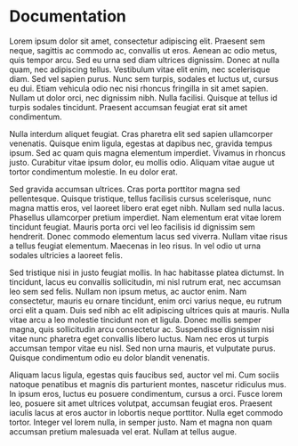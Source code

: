Documentation
=============

Lorem ipsum dolor sit amet, consectetur adipiscing elit. Praesent sem neque, sagittis ac commodo ac, convallis ut eros. Aenean ac odio metus, quis tempor arcu. Sed eu urna sed diam ultrices dignissim. Donec at nulla quam, nec adipiscing tellus. Vestibulum vitae elit enim, nec scelerisque diam. Sed vel sapien purus. Nunc sem turpis, sodales et luctus ut, cursus eu dui. Etiam vehicula odio nec nisi rhoncus fringilla in sit amet sapien. Nullam ut dolor orci, nec dignissim nibh. Nulla facilisi. Quisque at tellus id turpis sodales tincidunt. Praesent accumsan feugiat erat sit amet condimentum.

Nulla interdum aliquet feugiat. Cras pharetra elit sed sapien ullamcorper venenatis. Quisque enim ligula, egestas at dapibus nec, gravida tempus ipsum. Sed ac quam quis magna elementum imperdiet. Vivamus in rhoncus justo. Curabitur vitae ipsum dolor, eu mollis odio. Aliquam vitae augue ut tortor condimentum molestie. In eu dolor erat.

Sed gravida accumsan ultrices. Cras porta porttitor magna sed pellentesque. Quisque tristique, tellus facilisis cursus scelerisque, nunc magna mattis eros, vel laoreet libero erat eget nibh. Nullam sed nulla lacus. Phasellus ullamcorper pretium imperdiet. Nam elementum erat vitae lorem tincidunt feugiat. Mauris porta orci vel leo facilisis id dignissim sem hendrerit. Donec commodo elementum lacus sed viverra. Nullam vitae risus a tellus feugiat elementum. Maecenas in leo risus. In vel odio ut urna sodales ultricies a laoreet felis.

Sed tristique nisi in justo feugiat mollis. In hac habitasse platea dictumst. In tincidunt, lacus eu convallis sollicitudin, mi nisl rutrum erat, nec accumsan leo sem sed felis. Nullam non ipsum metus, ac auctor enim. Nam consectetur, mauris eu ornare tincidunt, enim orci varius neque, eu rutrum orci elit a quam. Duis sed nibh ac elit adipiscing ultrices quis at mauris. Nulla vitae arcu a leo molestie tincidunt non et ligula. Donec mollis semper magna, quis sollicitudin arcu consectetur ac. Suspendisse dignissim nisi vitae nunc pharetra eget convallis libero luctus. Nam nec eros ut turpis accumsan tempor vitae eu nisl. Sed non urna mauris, et vulputate purus. Quisque condimentum odio eu dolor blandit venenatis.

Aliquam lacus ligula, egestas quis faucibus sed, auctor vel mi. Cum sociis natoque penatibus et magnis dis parturient montes, nascetur ridiculus mus. In ipsum eros, luctus eu posuere condimentum, cursus a orci. Fusce lorem leo, posuere sit amet ultrices volutpat, accumsan feugiat eros. Praesent iaculis lacus at eros auctor in lobortis neque porttitor. Nulla eget commodo tortor. Integer vel lorem nulla, in semper justo. Nam et magna non quam accumsan pretium malesuada vel erat. Nullam at tellus augue.